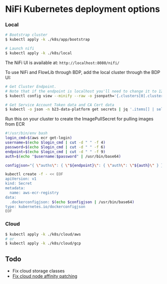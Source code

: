 # NiFi Kubernetes deployment options #

### Local ###

```bash
# Bootstrap cluster
$ kubectl apply -k ./k8s/app/bootstrap

# Launch nifi
$ kubectl apply -k ./k8s/local
```

The NiFi UI is available at: `http://localhost:8080/nifi/`

To use NiFi and FlowLib through BDP, add the local cluster through the BDP UI:
```bash
# Get Cluster Endpoint.
# Note that if the endpoint is localhost you'll need to change it to 127.0.0.1, otherwise cert verification fails
$ kubectl config view --minify --raw -o jsonpath='{.clusters[0].cluster.server}'

# Get Service Account Token data and CA Cert data
$ kubectl -o json -n b23-data-platform get secrets | jq '.items[] | select(.metadata.name | startswith("b23-")) | {token: .data.token | @base64d, ca_cert: .data."ca.crt" }'
```

Run this on your cluster to create the ImagePullSecret for pulling images from ECR

```bash
#!/usr/bin/env bash
login_cmd=$(aws ecr get-login)
username=$(echo $login_cmd | cut -d " " -f 4)
password=$(echo $login_cmd | cut -d " " -f 6)
endpoint=$(echo $login_cmd | cut -d " " -f 9)
auth=$(echo "$username:$password" | /usr/bin/base64)

configjson="{ \"auths\": { \"${endpoint}\": { \"auth\": \"${auth}\" } } }"

kubectl create -f - << EOF
apiVersion: v1
kind: Secret
metadata:
  name: aws-ecr-registry
data:
  .dockerconfigjson: $(echo $configjson | /usr/bin/base64)
type: kubernetes.io/dockerconfigjson
EOF
```

### Cloud ###

```bash
$ kubectl apply -k ./k8s/cloud/aws
# or
$ kubectl apply -k ./k8s/cloud/gcp
```


## Todo ##

- Fix cloud storage classes
- [Fix cloud node affinity patching](https://github.com/kubernetes-sigs/kustomize/issues/937)
